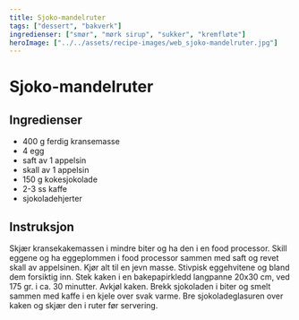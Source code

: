 ```yaml
---
title: Sjoko-mandelruter
tags: ["dessert", "bakverk"]
ingredienser: ["smør", "mørk sirup", "sukker", "kremfløte"]
heroImage: ["../../assets/recipe-images/web_sjoko-mandelruter.jpg"]
---
```


# Sjoko-mandelruter

## Ingredienser

- 400 g ferdig kransemasse
- 4 egg
- saft av 1 appelsin
- skall av 1 appelsin
- 150 g kokesjokolade
- 2-3 ss kaffe
- sjokoladehjerter

## Instruksjon

Skjær kransekakemassen i mindre biter og ha den i en food processor. Skill eggene og ha eggeplommen i food processor sammen med saft og revet skall av appelsinen. Kjør alt til en jevn masse. Stivpisk eggehvitene og bland dem forsiktig inn. Stek kaken i en bakepapirkledd langpanne 20x30 cm, ved 175 gr. i ca. 30 minutter. Avkjøl kaken. Brekk sjokoladen i biter og smelt sammen med kaffe i en kjele over svak varme. Bre sjokoladeglasuren over kaken og skjær den i ruter før servering.
